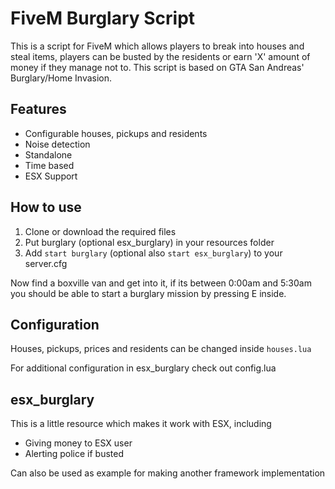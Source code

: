 # FiveM Burglary Script
This is a script for FiveM which allows players to break into houses and steal items, players can be busted by the residents or earn 'X' amount of money if they manage not to. This script is based on GTA San Andreas' Burglary/Home Invasion.

## Features
* Configurable houses, pickups and residents
* Noise detection
* Standalone
* Time based
* ESX Support

## How to use
1. Clone or download the required files
2. Put burglary (optional esx_burglary) in your resources folder
3. Add `start burglary` (optional also `start esx_burglary`) to your server.cfg

Now find a boxville van and get into it, if its between 0:00am and 5:30am you should be able to start a burglary mission by pressing E inside.

## Configuration
Houses, pickups, prices and residents can be changed inside `houses.lua`

For additional configuration in esx_burglary check out config.lua

## esx_burglary
This is a little resource which makes it work with ESX, including
* Giving money to ESX user
* Alerting police if busted

Can also be used as example for making another framework implementation
